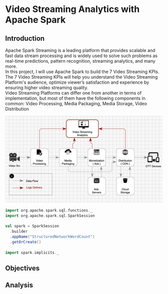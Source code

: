 # Video Streaming Analytics with Apache Spark


## Introduction

Apache Spark Streaming is a leading platform that provides scalable and fast data stream processing and is widely used to solve such problems as real-time predictions, pattern recognition, streaming analytics, and many more.  
In this project, I will use Apache Spark to build the 7 Video Streaming KPIs. The 7 Video Streaming KPIs will help you understand the Video Streaming Platform's audience, optimize viewer’s satisfaction and experience by ensuring higher video streaming quality.  
Video Streaming Platforms can differ one from another in terms of implementation, but most of them have the following components in common: Video Processing, Media Packaging, Media Storage, Video Distribution

![alt text](https://github.com/dimastatz/video-streaming-analytics/blob/main/docs/chart-video-streaming.png)
  

```scala
import org.apache.spark.sql.functions._
import org.apache.spark.sql.SparkSession

val spark = SparkSession
  .builder
  .appName("StructuredNetworkWordCount")
  .getOrCreate()
  
import spark.implicits._
```


## Objectives

## 


## Analysis